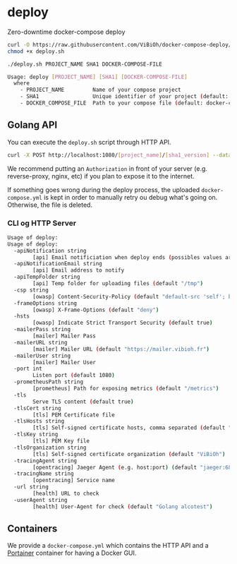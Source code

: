 # deploy

Zero-downtime docker-compose deploy

```bash
curl -O https://raw.githubusercontent.com/ViBiOh/docker-compose-deploy/master/deploy.sh
chmod +x deploy.sh

./deploy.sh PROJECT_NAME SHA1 DOCKER-COMPOSE-FILE
```

```bash
Usage: deploy [PROJECT_NAME] [SHA1] [DOCKER-COMPOSE-FILE]
  where
    - PROJECT_NAME         Name of your compose project
    - SHA1                 Unique identifier of your project (default: git sha1 of commit)
    - DOCKER_COMPOSE_FILE  Path to your compose file (default: docker-compose.yml in current dir)
```

## Golang API

You can execute the `deploy.sh` script through HTTP API.

```bash
curl -X POST http://localhost:1080/[project_name]/[sha1_version] --data-binary @docker-compose.yml
```

We recommend putting an `Authorization` in front of your server (e.g. reverse-proxy, nginx, etc) if you plan to expose it to the internet.

If something goes wrong during the deploy process, the uploaded `docker-compose.yml` is kept in order to manually retry ou debug what's going on. Otherwise, the file is deleted.

### CLI og HTTP Server

```bash
Usage of deploy:
Usage of deploy:
  -apiNotification string
        [api] Email notificiation when deploy ends (possibles values ares 'never', 'onError', 'all') (default "onError")
  -apiNotificationEmail string
        [api] Email address to notify
  -apiTempFolder string
        [api] Temp folder for uploading files (default "/tmp")
  -csp string
        [owasp] Content-Security-Policy (default "default-src 'self'; base-uri 'self'")
  -frameOptions string
        [owasp] X-Frame-Options (default "deny")
  -hsts
        [owasp] Indicate Strict Transport Security (default true)
  -mailerPass string
        [mailer] Mailer Pass
  -mailerURL string
        [mailer] Mailer URL (default "https://mailer.vibioh.fr")
  -mailerUser string
        [mailer] Mailer User
  -port int
        Listen port (default 1080)
  -prometheusPath string
        [prometheus] Path for exposing metrics (default "/metrics")
  -tls
        Serve TLS content (default true)
  -tlsCert string
        [tls] PEM Certificate file
  -tlsHosts string
        [tls] Self-signed certificate hosts, comma separated (default "localhost")
  -tlsKey string
        [tls] PEM Key file
  -tlsOrganization string
        [tls] Self-signed certificate organization (default "ViBiOh")
  -tracingAgent string
        [opentracing] Jaeger Agent (e.g. host:port) (default "jaeger:6831")
  -tracingName string
        [opentracing] Service name
  -url string
        [health] URL to check
  -userAgent string
        [health] User-Agent for check (default "Golang alcotest")
```

## Containers

We provide a `docker-compose.yml` which contains the HTTP API and a [Portainer](https://www.portainer.io) container for having a Docker GUI.
